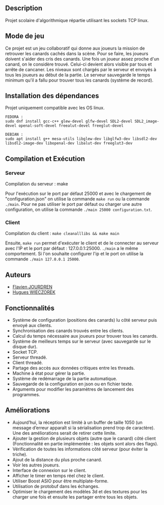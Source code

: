 ## Description
Projet scolaire d'algorithmique répartie utilisant les sockets TCP linux.

## Mode de jeu
Ce projet est un jeu collaboratif qui donne aux joueurs la mission de retrouver les canards cachés dans la scène. Pour se faire, les joueurs doivent s'aider des cris des canards. Une fois un joueur assez proche d'un canard, on le considère trouvé. Celui-ci devient alors visible par tous et arrête de cancaner. Les niveaux sont chargés par le serveur et envoyés à tous les joueurs au début de la partie. Le serveur sauvegarde le temps minimum qu'il a fallu pour trouver tous les canards (système de record).

## Installation des dépendances
Projet uniquement compatible avec les OS linux.

    FEDORA :
    sudo dnf install gcc-c++ glew-devel glfw-devel SDL2-devel SDL2_image-devel openal-soft-devel freealut-devel freeglut-devel

    DEBIAN :
    sudo apt install g++ mesa-utils libglew-dev libglfw3-dev libsdl2-dev libsdl2-image-dev libopenal-dev libalut-dev freeglut3-dev

## Compilation et Exécution
### Serveur
Compilation du serveur :
    make

Pour l'exécution sur le port par défaut 25000 et avec le chargement de "configuration.json" on utilise la commande `make run` ou la commande `./main`.
Pour ne pas utiliser le port par défaut ou charger une autre configuration, on utilise la commande `./main 25000 configuration.txt`.

### Client
Compilation du client : `make cleanalllibs && make main`

Ensuite, `make run` permet d'exécuter le client et de le connecter au serveur avec l'IP et le port par défaut : 127.0.0.1:25000. `./main` a le même comportement.
Si l'on souhaite configurer l'ip et le port on utilise la commande `./main 127.0.0.1 25000`.

## Auteurs
* [Flavien JOURDREN](https://github.com/fjourdren)
* [Hugues WIECZOREK](https://github.com/HuguesWieczorek)

## Fonctionnalités
* Système de configuration (positions des canards) lu côté serveur puis envoyé aux clients.
* Synchronisation des canards trouvés entre les clients.
* Calcul du temps nécessaire aux joueurs pour trouver tous les canards.
* Système de meilleurs temps sur le serveur (avec sauvegarde sur le disque dur).
* Socket TCP.
* Serveur threadé.
* Client threadé.
* Partage des accès aux données critiques entre les threads.
* Machine à état pour gérer la partie.
* Système de redémarrage de la partie automatique.
* Sauvegarde de la configuration en json ou en fichier texte.
* Arguments pour modifier les paramètres de lancement des programmes.

## Améliorations
* Aujourd’hui, la réception est limité à un buffer de taille 1050 (un message d’erreur apparaît si la sérialisation prend trop de caractère). Une des améliorations serait de retirer cette limite.
* Ajouter la gestion de plusieurs objets (autre que le canard) côté client (Fonctionnalité en partie implémentée : les objets sont alors des flags).
* Vérification de toutes les informations côté serveur (pour éviter la triche).
* Ajout de la distance du plus proche canard.
* Voir les autres joueurs.
* Interface de connexion sur le client.
* Afficher le timer en temps réel chez le client.
* Utiliser Boost ASIO pour être multiplate-forme.
* Utilisation de protobuf dans les échanges.
* Optimiser le chargement des modèles 3d et des textures pour les charger une fois et ensuite les partager entre tous les objets.
